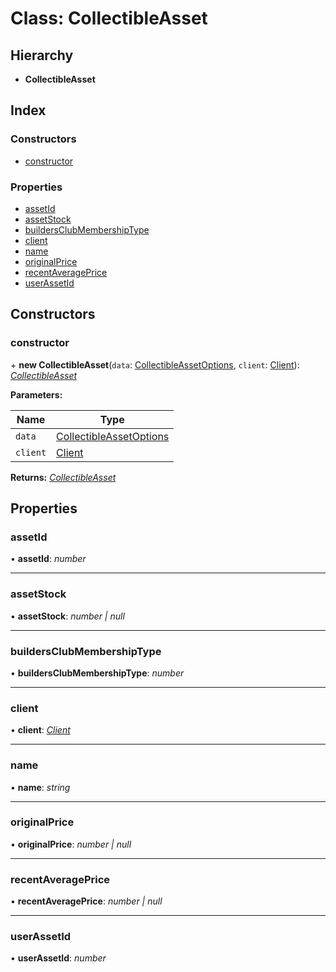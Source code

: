
# Class: CollectibleAsset

## Hierarchy

* **CollectibleAsset**

## Index

### Constructors

* [constructor](_structures_asset_.collectibleasset.md#constructor)

### Properties

* [assetId](_structures_asset_.collectibleasset.md#assetid)
* [assetStock](_structures_asset_.collectibleasset.md#assetstock)
* [buildersClubMembershipType](_structures_asset_.collectibleasset.md#buildersclubmembershiptype)
* [client](_structures_asset_.collectibleasset.md#client)
* [name](_structures_asset_.collectibleasset.md#name)
* [originalPrice](_structures_asset_.collectibleasset.md#originalprice)
* [recentAveragePrice](_structures_asset_.collectibleasset.md#recentaverageprice)
* [userAssetId](_structures_asset_.collectibleasset.md#userassetid)

## Constructors

### <a id="constructor" name="constructor"></a>  constructor

\+ **new CollectibleAsset**(`data`: [CollectibleAssetOptions](../interfaces/_structures_asset_.collectibleassetoptions.md), `client`: [Client](_client_client_.client.md)): *[CollectibleAsset](_structures_asset_.collectibleasset.md)*

**Parameters:**

Name | Type |
------ | ------ |
`data` | [CollectibleAssetOptions](../interfaces/_structures_asset_.collectibleassetoptions.md) |
`client` | [Client](_client_client_.client.md) |

**Returns:** *[CollectibleAsset](_structures_asset_.collectibleasset.md)*

## Properties

### <a id="assetid" name="assetid"></a>  assetId

• **assetId**: *number*

___

### <a id="assetstock" name="assetstock"></a>  assetStock

• **assetStock**: *number | null*

___

### <a id="buildersclubmembershiptype" name="buildersclubmembershiptype"></a>  buildersClubMembershipType

• **buildersClubMembershipType**: *number*

___

### <a id="client" name="client"></a>  client

• **client**: *[Client](_client_client_.client.md)*

___

### <a id="name" name="name"></a>  name

• **name**: *string*

___

### <a id="originalprice" name="originalprice"></a>  originalPrice

• **originalPrice**: *number | null*

___

### <a id="recentaverageprice" name="recentaverageprice"></a>  recentAveragePrice

• **recentAveragePrice**: *number | null*

___

### <a id="userassetid" name="userassetid"></a>  userAssetId

• **userAssetId**: *number*
